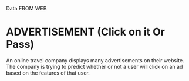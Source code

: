 Data FROM WEB

# ADVERTISEMENT (Click on it Or Pass)
An online travel company displays many advertisements on their website. The company is trying to predict whether or not a user will click on an ad based on the features of that user.
